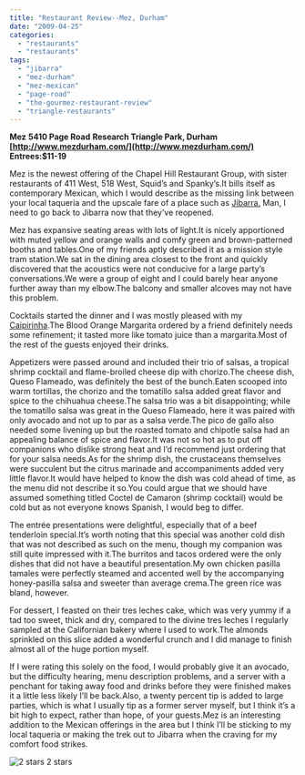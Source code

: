 ```yaml
---
title: "Restaurant Review--Mez, Durham"
date: "2009-04-25"
categories:
  - "restaurants"
  - "restaurants"
tags:
  - "jibarra"
  - "mez-durham"
  - "mez-mexican"
  - "page-road"
  - "the-gourmez-restaurant-review"
  - "triangle-restaurants"
---
```


**Mez** **5410 Page Road** **Research Triangle Park, Durham** **[http://www.mezdurham.com/](http://www.mezdurham.com/)** **Entrees:$11-19**

Mez is the newest offering of the Chapel Hill Restaurant Group, with sister restaurants of 411 West, 518 West, Squid’s and Spanky’s.It bills itself as contemporary Mexican, which I would describe as the missing link between your local taqueria and the upscale fare of a place such as [Jibarra.](http://www.thegourmez.com/gourmez/restaurants/review.php?id=10&type=) Man, I need to go back to Jibarra now that they’ve reopened.

Mez has expansive seating areas with lots of light.It is nicely apportioned with muted yellow and orange walls and comfy green and brown-patterned booths and tables.One of my friends aptly described it as a mission style tram station.We sat in the dining area closest to the front and quickly discovered that the acoustics were not conducive for a large party’s conversations.We were a group of eight and I could barely hear anyone further away than my elbow.The balcony and smaller alcoves may not have this problem.

Cocktails started the dinner and I was mostly pleased with my [Caipirinha](index.php?p=228).The Blood Orange Margarita ordered by a friend definitely needs some refinement; it tasted more like tomato juice than a margarita.Most of the rest of the guests enjoyed their drinks.

Appetizers were passed around and included their trio of salsas, a tropical shrimp cocktail and flame-broiled cheese dip with chorizo.The cheese dish, Queso Flameado, was definitely the best of the bunch.Eaten scooped into warm tortillas, the chorizo and the tomatillo salsa added great flavor and spice to the chihuahua cheese.The salsa trio was a bit disappointing; while the tomatillo salsa was great in the Queso Flameado, here it was paired with only avocado and not up to par as a salsa verde.The pico de gallo also needed some livening up but the roasted tomato and chipotle salsa had an appealing balance of spice and flavor.It was not so hot as to put off companions who dislike strong heat and I’d recommend just ordering that for your salsa needs.As for the shrimp dish, the crustaceans themselves were succulent but the citrus marinade and accompaniments added very little flavor.It would have helped to know the dish was cold ahead of time, as the menu did not describe it so.You could argue that we should have assumed something titled Coctel de Camaron (shrimp cocktail) would be cold but as not everyone knows Spanish, I would beg to differ.

The entrée presentations were delightful, especially that of a beef tenderloin special.It’s worth noting that this special was another cold dish that was not described as such on the menu, though my companion was still quite impressed with it.The burritos and tacos ordered were the only dishes that did not have a beautiful presentation.My own chicken pasilla tamales were perfectly steamed and accented well by the accompanying honey-pasilla salsa and sweeter than average crema.The green rice was bland, however.

For dessert, I feasted on their tres leches cake, which was very yummy if a tad too sweet, thick and dry, compared to the divine tres leches I regularly sampled at the Californian bakery where I used to work.The almonds sprinkled on this slice added a wonderful crunch and I did manage to finish almost all of the huge portion myself.

If I were rating this solely on the food, I would probably give it an avocado, but the difficulty hearing, menu description problems, and a server with a penchant for taking away food and drinks before they were finished makes it a little less likely I’ll be back.Also, a twenty percent tip is added to large parties, which is what I usually tip as a former server myself, but I think it’s a bit high to expect, rather than hope, of your guests.Mez is an interesting addition to the Mexican offerings in the area but I think I’ll be sticking to my local taqueria or making the trek out to Jibarra when the craving for my comfort food strikes.




<div class="caption">

![2 stars](http://s3.amazonaws.com/thegourmez-wpmedia/2009/02/rating_chicken11.gif "rating_chicken11") 2 stars</div>


